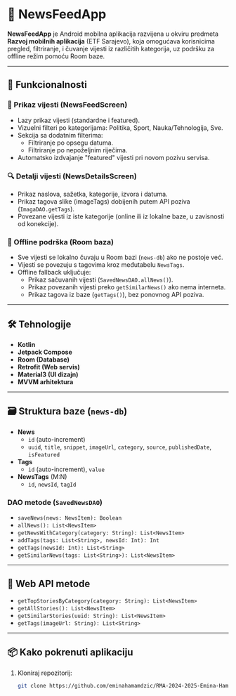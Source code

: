 # 📰 NewsFeedApp

**NewsFeedApp** je Android mobilna aplikacija razvijena u okviru predmeta **Razvoj mobilnih aplikacija** (ETF Sarajevo), koja omogućava korisnicima pregled, filtriranje, i čuvanje vijesti iz različitih kategorija, uz podršku za offline režim pomoću Room baze.

---

## 🚀 Funkcionalnosti

### 📲 Prikaz vijesti (NewsFeedScreen)
- Lazy prikaz vijesti (standardne i featured).
- Vizuelni filteri po kategorijama: Politika, Sport, Nauka/Tehnologija, Sve.
- Sekcija sa dodatnim filterima:
  - Filtriranje po opsegu datuma.
  - Filtriranje po nepoželjnim riječima.
- Automatsko izdvajanje "featured" vijesti pri novom pozivu servisa.

### 🔍 Detalji vijesti (NewsDetailsScreen)
- Prikaz naslova, sažetka, kategorije, izvora i datuma.
- Prikaz tagova slike (imageTags) dobijenih putem API poziva (`ImagaDAO.getTags`).
- Povezane vijesti iz iste kategorije (online ili iz lokalne baze, u zavisnosti od konekcije).

### 🧠 Offline podrška (Room baza)
- Sve vijesti se lokalno čuvaju u Room bazi (`news-db`) ako ne postoje već.
- Vijesti se povezuju s tagovima kroz međutabelu `NewsTags`.
- Offline fallback uključuje:
  - Prikaz sačuvanih vijesti (`SavedNewsDAO.allNews()`).
  - Prikaz povezanih vijesti preko `getSimilarNews()` ako nema interneta.
  - Prikaz tagova iz baze (`getTags()`), bez ponovnog API poziva.

---

## 🛠️ Tehnologije

- **Kotlin**
- **Jetpack Compose**
- **Room (Database)**
- **Retrofit (Web servis)**
- **Material3 (UI dizajn)**
- **MVVM arhitektura**

---

## 🗃️ Struktura baze (`news-db`)

- **News**
  - `id` (auto-increment)
  - `uuid`, `title`, `snippet`, `imageUrl`, `category`, `source`, `publishedDate`, `isFeatured`
- **Tags**
  - `id` (auto-increment), `value`
- **NewsTags** (M:N)
  - `id`, `newsId`, `tagId`

### DAO metode (`SavedNewsDAO`)
- `saveNews(news: NewsItem): Boolean`
- `allNews(): List<NewsItem>`
- `getNewsWithCategory(category: String): List<NewsItem>`
- `addTags(tags: List<String>, newsId: Int): Int`
- `getTags(newsId: Int): List<String>`
- `getSimilarNews(tags: List<String>): List<NewsItem>`

---

## 🔌 Web API metode

- `getTopStoriesByCategory(category: String): List<NewsItem>`
- `getAllStories(): List<NewsItem>`
- `getSimilarStories(uuid: String): List<NewsItem>`
- `getTags(imageUrl: String): List<String>`

---

## 📦 Kako pokrenuti aplikaciju

1. Kloniraj repozitorij:
   ```bash
   git clone https://github.com/eminahamamdzic/RMA-2024-2025-Emina-Hamamdzic.git

